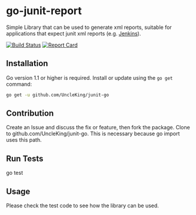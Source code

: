 # go-junit-report

Simple Library that can be used to generate xml reports, suitable for applications that
expect junit xml reports (e.g. [Jenkins](http://jenkins-ci.org)).

[![Build Status][travis-badge]][travis-link]
[![Report Card][report-badge]][report-link]

## Installation

Go version 1.1 or higher is required. Install or update using the `go get`
command:

```bash
go get -u github.com/UncleKing/junit-go
```

## Contribution

Create an Issue and discuss the fix or feature, then fork the package.
Clone to github.com/UncleKing/junit-go.  This is necessary because go import uses this path.

## Run Tests
go test

## Usage
Please check the test code to see how the library can be used.

[travis-badge]: https://travis-ci.org/UncleKing/junit-go.svg
[travis-link]: https://travis-ci.org/UncleKing/junit-go
[report-badge]: https://goreportcard.com/badge/github.com/UncleKing/junit-go
[report-link]: https://goreportcard.com/report/github.com/UncleKing/junit-go
